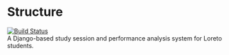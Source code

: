 # Structure
[![Build Status](https://travis-ci.org/AnonGuy/Structure.svg?branch=devel)](https://travis-ci.org/AnonGuy/Structure) <br/>
A Django-based study session and performance analysis system for Loreto students. 
